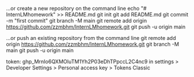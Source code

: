 …or create a new repository on the command line
echo "# InternLMhomework" >> README.md
git init
git add README.md
git commit -m "first commit"
git branch -M main
git remote add origin https://github.com/zzmbhm/InternLMhomework.git
git push -u origin main



…or push an existing repository from the command line
git remote add origin https://github.com/zzmbhm/InternLMhomework.git
git branch -M main
git push -u origin main


token:
ghp_MrnIo6QXMOluTM1Yh2P03eDhTPpccL2C4nc9
in settings > Developer Settings > Personal access key > Tokens Classic
